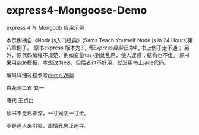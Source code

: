 # express4-Mongoose-Demo
express 4 与 Mongodb 应用示例

本示例摘自《Node.js入门经典》(Sams Teach Yourself Node.js in 24 Hours)第八章例子。
原书express 版本为3.*, 而Express目前已为4.*, 书上例子走不通；
另外，原代码编程不规范，例如变量`task`到处乱用，使人迷惑；结构也不佳。
原书采用jade模板，本想改为ejs，但后者也不好用，就沿用书上jade代码。


编码详细过程参考[demo Wiki](https://github.com/jiangwest/express4-Mongoose-Demo/wiki)


白鹿洞二首·其一

唐代 王贞白


读书不觉已春深，一寸光阴一寸金。

不是道人来引笑，周情孔思正追寻。
